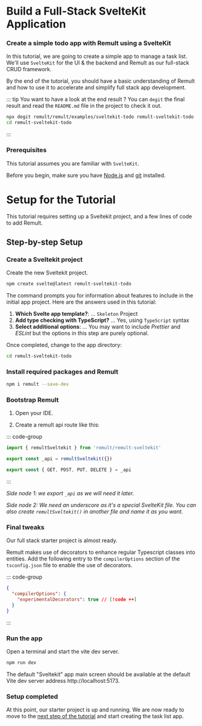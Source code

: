 # Build a Full-Stack SvelteKit Application

### Create a simple todo app with Remult using a SvelteKit

In this tutorial, we are going to create a simple app to manage a task list. We'll use `SvelteKit` for the UI & the backend and Remult as our full-stack CRUD framework.

By the end of the tutorial, you should have a basic understanding of Remult and how to use it to accelerate and simplify full stack app development.

::: tip You want to have a look at the end result ?
You can `degit` the final result and read the `README.md` file in the project to check it out.

```sh
npx degit remult/remult/examples/sveltekit-todo remult-sveltekit-todo
cd remult-sveltekit-todo
```

:::

### Prerequisites

This tutorial assumes you are familiar with `SvelteKit`.

Before you begin, make sure you have [Node.js](https://nodejs.org) and [git](https://git-scm.com/) installed.

# Setup for the Tutorial

This tutorial requires setting up a Sveltekit project, and a few lines of code to add Remult.

## Step-by-step Setup

### Create a Sveltekit project

Create the new Sveltekit project.

```sh
npm create svelte@latest remult-sveltekit-todo
```

The command prompts you for information about features to include in the initial app project. Here are the answers used in this tutorial:

1. **Which Svelte app template?**: ... `Skeleton` Project
2. **Add type checking with TypeScript?** ... Yes, using `TypeScript` syntax
3. **Select additional options**: ... You may want to include _Prettier_ and _ESLint_ but the options in this step are purely optional.

Once completed, change to the app directory:

```sh
cd remult-sveltekit-todo
```

### Install required packages and Remult

```sh
npm i remult --save-dev
```

### Bootstrap Remult

1. Open your IDE.

2. Create a remult api route like this:

::: code-group

```ts [src/routes/api/[...remult]/+server.ts]
import { remultSveltekit } from 'remult/remult-sveltekit'

export const _api = remultSveltekit({})

export const { GET, POST, PUT, DELETE } = _api
```

:::

_Side node 1: we export `_api` as we will need it later._

_Side node 2: We need an underscore as it's a special SvelteKit file. You can also create `remultSveltekit()` in another file and name it as you want._

### Final tweaks

Our full stack starter project is almost ready.

Remult makes use of decorators to enhance regular Typescript classes into entities. Add the following entry to the `compilerOptions` section of the `tsconfig.json` file to enable the use of decorators.

::: code-group

```json [tsconfig.json]
{
  "compilerOptions": {
    "experimentalDecorators": true // [!code ++]
  }
}
```

:::

### Run the app

Open a terminal and start the vite dev server.

```sh
npm run dev
```

The default "Sveltekit" app main screen should be available at the default Vite dev server address http://localhost:5173.

### Setup completed

At this point, our starter project is up and running. We are now ready to move to the [next step of the tutorial](./entities.md) and start creating the task list app.
